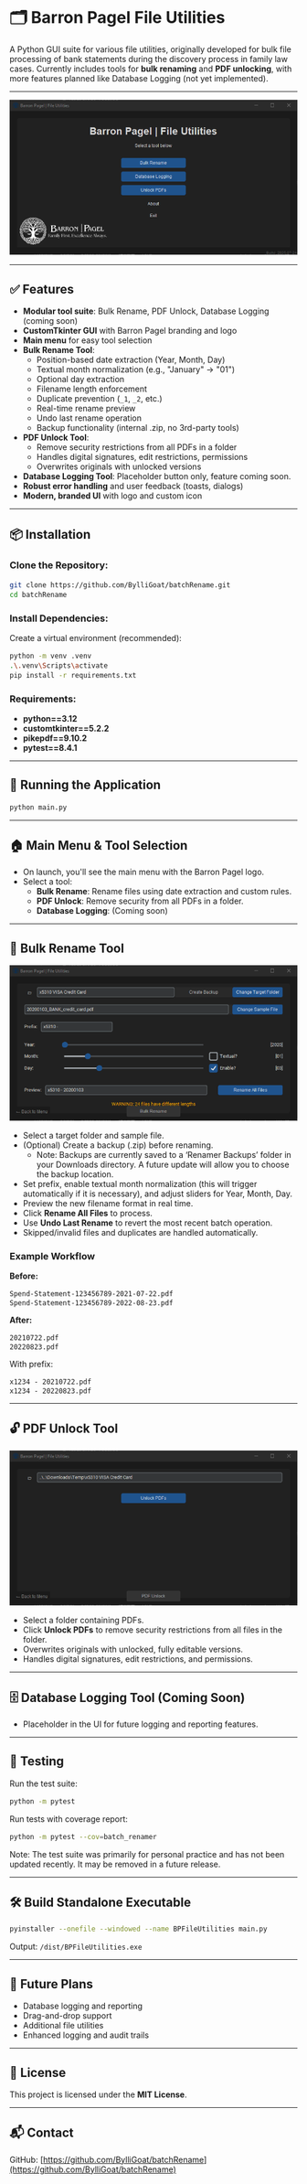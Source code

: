 # 🗂️ Barron Pagel File Utilities

A Python GUI suite for various file utilities, originally developed for bulk file processing of bank statements during the discovery process in family law cases. Currently includes tools for **bulk renaming** and **PDF unlocking**, with more features planned like Database Logging (not yet implemented).

---

![Main Menu Screenshot](BPFileUtilities_MainMenu.png)

---

## ✅ Features
- **Modular tool suite**: Bulk Rename, PDF Unlock, Database Logging (coming soon)
- **CustomTkinter GUI** with Barron Pagel branding and logo
- **Main menu** for easy tool selection
- **Bulk Rename Tool**:
  - Position-based date extraction (Year, Month, Day)
  - Textual month normalization (e.g., "January" → "01")
  - Optional day extraction
  - Filename length enforcement
  - Duplicate prevention (`_1`, `_2`, etc.)
  - Real-time rename preview
  - Undo last rename operation
  - Backup functionality (internal .zip, no 3rd-party tools)
- **PDF Unlock Tool**:
  - Remove security restrictions from all PDFs in a folder
  - Handles digital signatures, edit restrictions, permissions
  - Overwrites originals with unlocked versions
- **Database Logging Tool**: Placeholder button only, feature coming soon.
- **Robust error handling** and user feedback (toasts, dialogs)
- **Modern, branded UI** with logo and custom icon

---

## 📦 Installation
### Clone the Repository:
```bash
git clone https://github.com/BylliGoat/batchRename.git
cd batchRename
```

### Install Dependencies:
Create a virtual environment (recommended):
```bash
python -m venv .venv
.\.venv\Scripts\activate
pip install -r requirements.txt
```

### Requirements:
- **python==3.12**
- **customtkinter==5.2.2**
- **pikepdf==9.10.2**
- **pytest==8.4.1**

---

## 🚀 Running the Application
```bash
python main.py
```

---

## 🏠 Main Menu & Tool Selection
- On launch, you'll see the main menu with the Barron Pagel logo.
- Select a tool:
  - **Bulk Rename**: Rename files using date extraction and custom rules.
  - **PDF Unlock**: Remove security from all PDFs in a folder.
  - **Database Logging**: (Coming soon)

---

## 📝 Bulk Rename Tool
![Bulk Rename Screenshot](BPFileUtilities_BulkRename.png)

- Select a target folder and sample file.
- (Optional) Create a backup (.zip) before renaming.
   - Note: Backups are currently saved to a ‘Renamer Backups’ folder in your Downloads directory. A future update will allow you to choose the backup location.
- Set prefix, enable textual month normalization (this will trigger automatically if it is necessary), and adjust sliders for Year, Month, Day.
- Preview the new filename format in real time.
- Click **Rename All Files** to process.
- Use **Undo Last Rename** to revert the most recent batch operation.
- Skipped/invalid files and duplicates are handled automatically.

### Example Workflow
**Before:**
```
Spend-Statement-123456789-2021-07-22.pdf
Spend-Statement-123456789-2022-08-23.pdf
```
**After:**
```
20210722.pdf
20220823.pdf
```
With prefix:
```
x1234 - 20210722.pdf
x1234 - 20220823.pdf
```

---

## 🔓 PDF Unlock Tool
![PDF Unlock Screenshot](BPFileUtilities_PDFUnlock.png)

- Select a folder containing PDFs.
- Click **Unlock PDFs** to remove security restrictions from all files in the folder.
- Overwrites originals with unlocked, fully editable versions.
- Handles digital signatures, edit restrictions, and permissions.

---

## 🗄️ Database Logging Tool (Coming Soon)
- Placeholder in the UI for future logging and reporting features.

---

## 🧪 Testing
Run the test suite:
```bash
python -m pytest
```
Run tests with coverage report:
```bash
python -m pytest --cov=batch_renamer
```
Note: The test suite was primarily for personal practice and has not been updated recently. It may be removed in a future release.

---

## 🛠 Build Standalone Executable
```bash
pyinstaller --onefile --windowed --name BPFileUtilities main.py
```
Output: `/dist/BPFileUtilities.exe`

---

## 🚧 Future Plans
- Database logging and reporting
- Drag-and-drop support
- Additional file utilities
- Enhanced logging and audit trails

---

## 📜 License
This project is licensed under the **MIT License**.

---

## 📬 Contact
GitHub: [https://github.com/BylliGoat/batchRename](https://github.com/BylliGoat/batchRename)